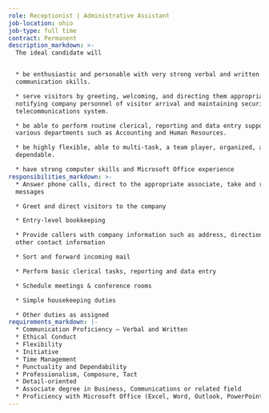 ```yaml
---
role: Receptionist | Administrative Assistant
job-location: ohio
job-type: full time
contract: Permanent
description_markdown: >-
  The ideal candidate will


  * be enthusiastic and personable with very strong verbal and written
  communication skills.

  * serve visitors by greeting, welcoming, and directing them appropriately;
  notifying company personnel of visitor arrival and maintaining security and
  telecommunications system.

  * be able to perform routine clerical, reporting and data entry support to
  various departments such as Accounting and Human Resources.

  * be highly flexible, able to multi-task, a team player, organized, and
  dependable.

  * have strong computer skills and Microsoft Office experience
responsibilities_markdown: >-
  * Answer phone calls, direct to the appropriate associate, take and retrieve
  messages

  * Greet and direct visitors to the company

  * Entry-level bookkeeping

  * Provide callers with company information such as address, directions and
  other contact information

  * Sort and forward incoming mail

  * Perform basic clerical tasks, reporting and data entry

  * Schedule meetings & conference rooms

  * Simple housekeeping duties

  * Other duties as assigned
requirements_markdown: |-
  * Communication Proficiency – Verbal and Written
  * Ethical Conduct
  * Flexibility
  * Initiative
  * Time Management
  * Punctuality and Dependability
  * Professionalism, Composure, Tact
  * Detail-oriented
  * Associate degree in Business, Communications or related field
  * Proficiency with Microsoft Office (Excel, Word, Outlook, PowerPoint)
---
```

